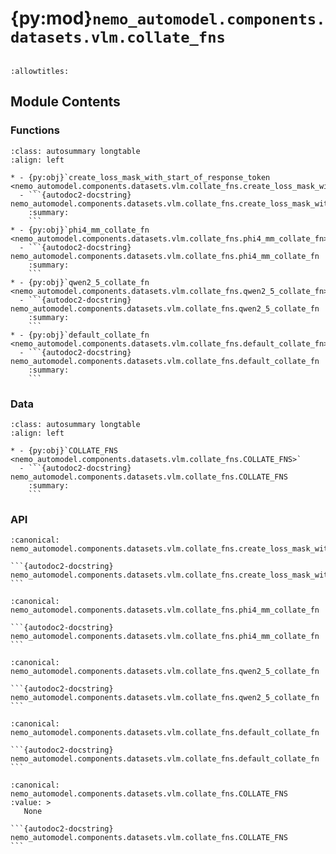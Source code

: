 # {py:mod}`nemo_automodel.components.datasets.vlm.collate_fns`

```{py:module} nemo_automodel.components.datasets.vlm.collate_fns
```

```{autodoc2-docstring} nemo_automodel.components.datasets.vlm.collate_fns
:allowtitles:
```

## Module Contents

### Functions

````{list-table}
:class: autosummary longtable
:align: left

* - {py:obj}`create_loss_mask_with_start_of_response_token <nemo_automodel.components.datasets.vlm.collate_fns.create_loss_mask_with_start_of_response_token>`
  - ```{autodoc2-docstring} nemo_automodel.components.datasets.vlm.collate_fns.create_loss_mask_with_start_of_response_token
    :summary:
    ```
* - {py:obj}`phi4_mm_collate_fn <nemo_automodel.components.datasets.vlm.collate_fns.phi4_mm_collate_fn>`
  - ```{autodoc2-docstring} nemo_automodel.components.datasets.vlm.collate_fns.phi4_mm_collate_fn
    :summary:
    ```
* - {py:obj}`qwen2_5_collate_fn <nemo_automodel.components.datasets.vlm.collate_fns.qwen2_5_collate_fn>`
  - ```{autodoc2-docstring} nemo_automodel.components.datasets.vlm.collate_fns.qwen2_5_collate_fn
    :summary:
    ```
* - {py:obj}`default_collate_fn <nemo_automodel.components.datasets.vlm.collate_fns.default_collate_fn>`
  - ```{autodoc2-docstring} nemo_automodel.components.datasets.vlm.collate_fns.default_collate_fn
    :summary:
    ```
````

### Data

````{list-table}
:class: autosummary longtable
:align: left

* - {py:obj}`COLLATE_FNS <nemo_automodel.components.datasets.vlm.collate_fns.COLLATE_FNS>`
  - ```{autodoc2-docstring} nemo_automodel.components.datasets.vlm.collate_fns.COLLATE_FNS
    :summary:
    ```
````

### API

````{py:function} create_loss_mask_with_start_of_response_token(input_ids, processor, start_of_response_token=None)
:canonical: nemo_automodel.components.datasets.vlm.collate_fns.create_loss_mask_with_start_of_response_token

```{autodoc2-docstring} nemo_automodel.components.datasets.vlm.collate_fns.create_loss_mask_with_start_of_response_token
```
````

````{py:function} phi4_mm_collate_fn(examples, processor)
:canonical: nemo_automodel.components.datasets.vlm.collate_fns.phi4_mm_collate_fn

```{autodoc2-docstring} nemo_automodel.components.datasets.vlm.collate_fns.phi4_mm_collate_fn
```
````

````{py:function} qwen2_5_collate_fn(examples: list, processor, start_of_response_token='<|im_start|>assistant\n') -> dict[str, torch.Tensor]
:canonical: nemo_automodel.components.datasets.vlm.collate_fns.qwen2_5_collate_fn

```{autodoc2-docstring} nemo_automodel.components.datasets.vlm.collate_fns.qwen2_5_collate_fn
```
````

````{py:function} default_collate_fn(examples: list, processor, start_of_response_token=None) -> dict[str, torch.Tensor]
:canonical: nemo_automodel.components.datasets.vlm.collate_fns.default_collate_fn

```{autodoc2-docstring} nemo_automodel.components.datasets.vlm.collate_fns.default_collate_fn
```
````

````{py:data} COLLATE_FNS
:canonical: nemo_automodel.components.datasets.vlm.collate_fns.COLLATE_FNS
:value: >
   None

```{autodoc2-docstring} nemo_automodel.components.datasets.vlm.collate_fns.COLLATE_FNS
```

````
